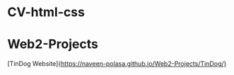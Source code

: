 # CV-html-css

# Web2-Projects

[TinDog Website]{https://naveen-polasa.github.io/Web2-Projects/TinDog/}
